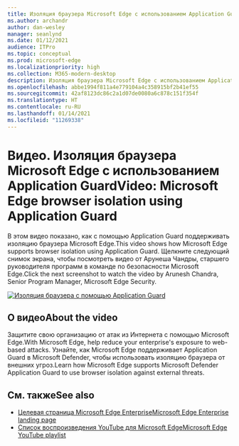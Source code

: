 ```yaml
---
title: Изоляция браузера Microsoft Edge с использованием Application Guard
ms.author: archandr
author: dan-wesley
manager: seanlynd
ms.date: 01/12/2021
audience: ITPro
ms.topic: conceptual
ms.prod: microsoft-edge
ms.localizationpriority: high
ms.collection: M365-modern-desktop
description: Изоляция браузера Microsoft Edge с использованием Application Guard
ms.openlocfilehash: abbe1994f811a4e779104a4c358915bf2b41ef55
ms.sourcegitcommit: 42af8123dc86c2a1d07de0080a6c878c151f354f
ms.translationtype: HT
ms.contentlocale: ru-RU
ms.lasthandoff: 01/14/2021
ms.locfileid: "11269338"
---
```

# <span data-ttu-id="584b4-103">Видео. Изоляция браузера Microsoft Edge с использованием Application Guard</span><span class="sxs-lookup"><span data-stu-id="584b4-103">Video: Microsoft Edge browser isolation using Application Guard</span></span>

<span data-ttu-id="584b4-104">В этом видео показано, как с помощью Application Guard поддерживать изоляцию браузера Microsoft Edge.</span><span class="sxs-lookup"><span data-stu-id="584b4-104">This video shows how Microsoft Edge supports browser isolation using Application Guard.</span></span> <span data-ttu-id="584b4-105">Щелкните следующий снимок экрана, чтобы посмотреть видео от Арунеша Чандры, старшего руководителя программ в команде по безопасности Microsoft Edge.</span><span class="sxs-lookup"><span data-stu-id="584b4-105">Click the next screenshot to watch the video by Arunesh Chandra, Senior Program Manager, Microsoft Edge Security.</span></span>

[![Изоляция браузера с помощью Application Guard]( media/microsoft-edge-video-security-application-guard/0.png)](http://www.youtube.com/watch?v=zQjaRqNXMqw "Browser isolation using Application Guard")

## <span data-ttu-id="584b4-107">О видео</span><span class="sxs-lookup"><span data-stu-id="584b4-107">About the video</span></span>

<span data-ttu-id="584b4-108">Защитите свою организацию от атак из Интернета с помощью Microsoft Edge.</span><span class="sxs-lookup"><span data-stu-id="584b4-108">With Microsoft Edge, help reduce your enterprise's exposure to web-based attacks.</span></span> <span data-ttu-id="584b4-109">Узнайте, как Microsoft Edge поддерживает Application Guard в Microsoft Defender, чтобы использовать изоляцию браузера от внешних угроз.</span><span class="sxs-lookup"><span data-stu-id="584b4-109">Learn how Microsoft Edge supports Microsoft Defender Application Guard to use browser isolation against external threats.</span></span>

## <span data-ttu-id="584b4-110">См. также</span><span class="sxs-lookup"><span data-stu-id="584b4-110">See also</span></span>

- [<span data-ttu-id="584b4-111">Целевая страница Microsoft Edge Enterprise</span><span class="sxs-lookup"><span data-stu-id="584b4-111">Microsoft Edge Enterprise landing page</span></span>](https://aka.ms/EdgeEnterprise)
- [<span data-ttu-id="584b4-112">Список воспроизведения YouTube для Microsoft Edge</span><span class="sxs-lookup"><span data-stu-id="584b4-112">Microsoft Edge YouTube playlist</span></span>](https://www.youtube.com/playlist?list=PLXtHYVsvn_b-uXh1tMeYpT-0iD8tD3tFy)
